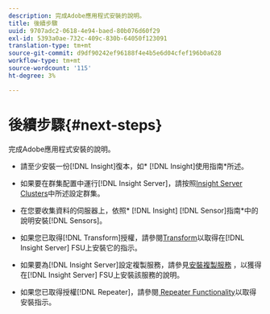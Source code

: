 ```yaml
---
description: 完成Adobe應用程式安裝的說明。
title: 後續步驟
uuid: 9707adc2-0618-4e94-baed-80b076d60f29
exl-id: 5393a0ae-732c-409c-830b-64050f123091
translation-type: tm+mt
source-git-commit: d9df90242ef96188f4e4b5e6d04cfef196b0a628
workflow-type: tm+mt
source-wordcount: '115'
ht-degree: 3%

---
```


# 後續步驟{#next-steps}

完成Adobe應用程式安裝的說明。

* 請至少安裝一份[!DNL Insight]復本，如* [!DNL Insight]使用指南*所述。

* 如果要在群集配置中運行[!DNL Insight Server]，請按照[Insight Server Clusters](../../../home/c-inst-svr/c-install-ins-svr/c-ins-svr-clstrs/c-abt-ins-svr-clsters.md)中所述設定群集。

* 在您要收集資料的伺服器上，依照* [!DNL Insight] [!DNL Sensor]指南*中的說明安裝[!DNL Sensors]。

* 如果您已取得[!DNL Transform]授權，請參閱[Transform](../../../home/c-inst-svr/c-tfm/c-tfm.md#concept-2da4db2b6f444e93ace22d3b3aecb4f2)以取得在[!DNL Insight Server] FSU上安裝它的指示。

* 如果要為[!DNL Insight Server]設定複製服務，請參見[安裝複製服務](../../../home/c-inst-svr/c-ins-svr-rep-svc/c-inst-rep-svc.md#concept-4743b6621f394ee39cf0635230996925) ，以獲得在[!DNL Insight Server] FSU上安裝該服務的說明。

* 如果您已取得授權[!DNL Repeater]，請參閱[ Repeater Functionality](../../../home/c-inst-svr/c-rptr-fntly/c-rptr-fntly.md)以取得安裝指示。
